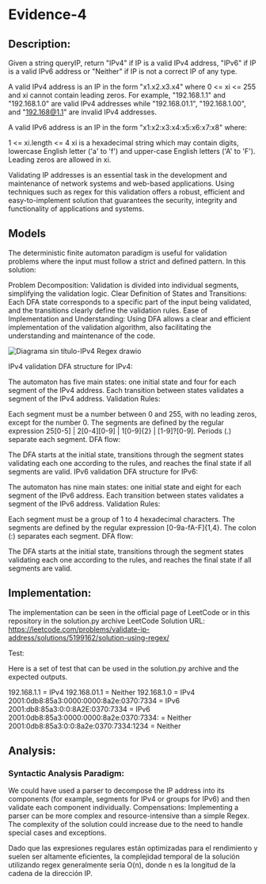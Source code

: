# Evidence-4

## Description:
Given a string queryIP, return "IPv4" if IP is a valid IPv4 address, "IPv6" if IP is a valid IPv6 address or "Neither" if IP is not a correct IP of any type.

A valid IPv4 address is an IP in the form "x1.x2.x3.x4" where 0 <= xi <= 255 and xi cannot contain leading zeros. For example, "192.168.1.1" and "192.168.1.0" are valid IPv4 addresses while "192.168.01.1", "192.168.1.00", and "192.168@1.1" are invalid IPv4 addresses.

A valid IPv6 address is an IP in the form "x1:x2:x3:x4:x5:x6:x7:x8" where:

1 <= xi.length <= 4
xi is a hexadecimal string which may contain digits, lowercase English letter ('a' to 'f') and upper-case English letters ('A' to 'F').
Leading zeros are allowed in xi.

Validating IP addresses is an essential task in the development and maintenance of network systems and web-based applications. Using techniques such as regex for this validation offers a robust, efficient and 
easy-to-implement solution that guarantees the security, integrity and functionality of applications and systems.

## Models

The deterministic finite automaton paradigm is useful for validation problems where the input must follow a strict and defined pattern. In this solution:

Problem Decomposition: Validation is divided into individual segments, simplifying the validation logic.
Clear Definition of States and Transitions: Each DFA state corresponds to a specific part of the input being validated, and the transitions clearly define the validation rules.
Ease of Implementation and Understanding: Using DFA allows a clear and efficient implementation of the validation algorithm, also facilitating the understanding and maintenance of the code.

![Diagrama sin título-IPv4 Regex drawio](https://github.com/Pablo-H-H/Evidence-4/assets/111140061/f3934b60-0755-45ad-a820-da0e6164e11d)

IPv4 validation
DFA structure for IPv4:

The automaton has five main states: one initial state and four for each segment of the IPv4 address.
Each transition between states validates a segment of the IPv4 address.
Validation Rules:

Each segment must be a number between 0 and 255, with no leading zeros, except for the number 0.
The segments are defined by the regular expression 25[0-5] | 2[0-4][0-9] | 1[0-9]{2} | [1-9]?[0-9].
Periods (.) separate each segment.
DFA flow:

The DFA starts at the initial state, transitions through the segment states validating each one according to the rules, and reaches the final state if all segments are valid.
IPv6 validation
DFA structure for IPv6:

The automaton has nine main states: one initial state and eight for each segment of the IPv6 address.
Each transition between states validates a segment of the IPv6 address.
Validation Rules:

Each segment must be a group of 1 to 4 hexadecimal characters.
The segments are defined by the regular expression [0-9a-fA-F]{1,4}.
The colon (:) separates each segment.
DFA flow:

The DFA starts at the initial state, transitions through the segment states validating each one according to the rules, and reaches the final state if all segments are valid.

## Implementation:

The implementation can be seen in the official page of LeetCode or in this repository in the solution.py archive
LeetCode Solution URL: https://leetcode.com/problems/validate-ip-address/solutions/5199162/solution-using-regex/


Test:

Here is a set of test that can be used in the solution.py archive and the expected outputs.

192.168.1.1 = IPv4
192.168.01.1 = Neither
192.168.1.0 = IPv4
2001:0db8:85a3:0000:0000:8a2e:0370:7334 = IPv6
2001:db8:85a3:0:0:8A2E:0370:7334 = IPv6
2001:0db8:85a3:0000:0000:8a2e:0370:7334: = Neither
2001:0db8:85a3:0:0:8a2e:0370:7334:1234 = Neither


## Analysis:

### Syntactic Analysis Paradigm:

We could have used a parser to decompose the IP address into its components (for example, segments for IPv4 or groups for IPv6) and then validate each component individually.
Compensations:
Implementing a parser can be more complex and resource-intensive than a simple Regex.
The complexity of the solution could increase due to the need to handle special cases and exceptions.

Dado que las expresiones regulares están optimizadas para el rendimiento y suelen ser altamente eficientes, la complejidad temporal de la solución utilizando regex generalmente sería O(n), donde n es la longitud 
de la cadena de la dirección IP.

